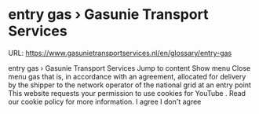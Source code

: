 # entry gas › Gasunie Transport Services

URL: https://www.gasunietransportservices.nl/en/glossary/entry-gas

entry gas › Gasunie Transport Services
Jump to content
Show menu
Close menu
gas
that is, in accordance with an agreement, allocated for delivery by the
shipper
to the
network operator
of the
national grid
at an
entry point
This website requests your permission to use cookies for
YouTube
. Read our
cookie policy
for more information.
I agree
I don't agree